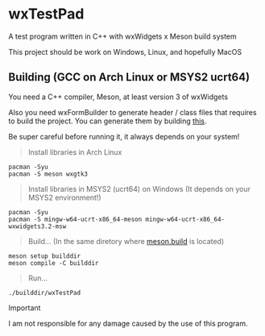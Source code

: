 # wxTestPad

A test program written in C++ with wxWidgets x Meson build system

This project should be work on Windows, Linux, and hopefully MacOS

## Building (GCC on Arch Linux or MSYS2 ucrt64)

You need a C++ compiler, Meson, at least version 3 of wxWidgets

Also you need wxFormBuilder to generate header / class files that requires to build the project. You can generate them by building [this](/gui/buildergen/TpGUI.fbp).

Be super careful before running it, it always depends on your system!

> Install libraries in Arch Linux
```console
pacman -Syu
pacman -S meson wxgtk3
```

> Install libraries in MSYS2 (ucrt64) on Windows (It depends on your MSYS2 environment!)
```console
pacman -Syu
pacman -S mingw-w64-ucrt-x86_64-meson mingw-w64-ucrt-x86_64-wxwidgets3.2-msw
```

> Build... (In the same diretory where [meson.build](/meson.build) is located)
```console
meson setup builddir
meson compile -C builddir
```

> Run...
```console
./builddir/wxTestPad
```

> [!IMPORTANT]
> I am not responsible for any damage caused by the use of this program.
